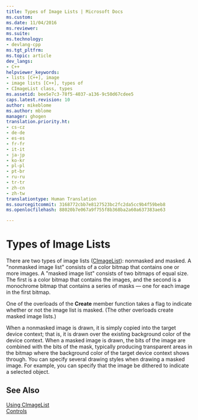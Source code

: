 ```yaml
---
title: Types of Image Lists | Microsoft Docs
ms.custom: 
ms.date: 11/04/2016
ms.reviewer: 
ms.suite: 
ms.technology:
- devlang-cpp
ms.tgt_pltfrm: 
ms.topic: article
dev_langs:
- C++
helpviewer_keywords:
- lists [C++], image
- image lists [C++], types of
- CImageList class, types
ms.assetid: bee5e7c3-78f5-4037-a136-9c50d67cdee5
caps.latest.revision: 10
author: mikeblome
ms.author: mblome
manager: ghogen
translation.priority.ht:
- cs-cz
- de-de
- es-es
- fr-fr
- it-it
- ja-jp
- ko-kr
- pl-pl
- pt-br
- ru-ru
- tr-tr
- zh-cn
- zh-tw
translationtype: Human Translation
ms.sourcegitcommit: 3168772cbb7e8127523bc2fc2da5cc9b4f59beb8
ms.openlocfilehash: 88020b7e067a9f755f8b368ba2a60a637383ae63

---
```

# Types of Image Lists
There are two types of image lists ([CImageList](../mfc/reference/cimagelist-class.md)): nonmasked and masked. A "nonmasked image list" consists of a color bitmap that contains one or more images. A "masked image list" consists of two bitmaps of equal size. The first is a color bitmap that contains the images, and the second is a monochrome bitmap that contains a series of masks — one for each image in the first bitmap.  
  
 One of the overloads of the **Create** member function takes a flag to indicate whether or not the image list is masked. (The other overloads create masked image lists.)  
  
 When a nonmasked image is drawn, it is simply copied into the target device context; that is, it is drawn over the existing background color of the device context. When a masked image is drawn, the bits of the image are combined with the bits of the mask, typically producing transparent areas in the bitmap where the background color of the target device context shows through. You can specify several drawing styles when drawing a masked image. For example, you can specify that the image be dithered to indicate a selected object.  
  
## See Also  
 [Using CImageList](../mfc/using-cimagelist.md)   
 [Controls](../mfc/controls-mfc.md)




<!--HONumber=Jan17_HO1-->


